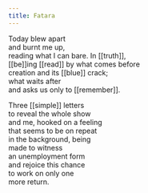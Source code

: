 ```yaml
---
title: Fatara
---
```


Today blew apart  
and burnt me up,  
reading what I can bare. In [[truth]],  
[[be]]ing [[read]] by what comes before  
creation and its [[blue]] crack;  
what waits after  
and asks us only to [[remember]].  
  
Three [[simple]] letters   
to reveal the whole show  
and me, hooked on a feeling  
that seems to be on repeat  
in the background, being  
made to witness  
an unemployment form  
and rejoice this chance  
to work on only one  
more return.  